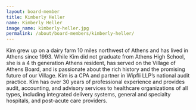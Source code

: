 ```yaml
---
layout: board-member
title: Kimberly Heller
name: Kimberly Heller
image_name: kimberly-heller.jpg
permalink: /about/board-members/kimberly-heller/
---
```


Kim grew up on a dairy farm 10 miles northwest of Athens and has lived in Athens since 1993. While Kim did not graduate from Athens High School, she is a 4 th generation Athens resident, has served on the Village of Athens Board, and is passionate about the rich history and the promising future of our Village. Kim is a CPA and partner in Wipfli LLP’s national audit practice. Kim has over 30 years of professional experience and provides audit, accounting, and advisory services to healthcare organizations of all types, including integrated delivery systems, general and specialty hospitals, and post-acute care providers.
